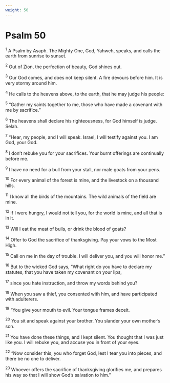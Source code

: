 ```yaml
---
weight: 50
---
```


# Psalm 50

<sup>1</sup> A Psalm by Asaph. The Mighty One, God, Yahweh, speaks, and calls the earth from sunrise to sunset. 

<sup>2</sup> Out of Zion, the perfection of beauty, God shines out. 

<sup>3</sup> Our God comes, and does not keep silent. A fire devours before him. It is very stormy around him. 

<sup>4</sup> He calls to the heavens above, to the earth, that he may judge his people: 

<sup>5</sup> “Gather my saints together to me, those who have made a covenant with me by sacrifice.” 

<sup>6</sup> The heavens shall declare his righteousness, for God himself is judge. Selah. 

<sup>7</sup> “Hear, my people, and I will speak. Israel, I will testify against you. I am God, your God. 

<sup>8</sup> I don’t rebuke you for your sacrifices. Your burnt offerings are continually before me. 

<sup>9</sup> I have no need for a bull from your stall, nor male goats from your pens. 

<sup>10</sup> For every animal of the forest is mine, and the livestock on a thousand hills. 

<sup>11</sup> I know all the birds of the mountains. The wild animals of the field are mine. 

<sup>12</sup> If I were hungry, I would not tell you, for the world is mine, and all that is in it. 

<sup>13</sup> Will I eat the meat of bulls, or drink the blood of goats? 

<sup>14</sup> Offer to God the sacrifice of thanksgiving. Pay your vows to the Most High. 

<sup>15</sup> Call on me in the day of trouble. I will deliver you, and you will honor me.” 

<sup>16</sup> But to the wicked God says, “What right do you have to declare my statutes, that you have taken my covenant on your lips, 

<sup>17</sup> since you hate instruction, and throw my words behind you? 

<sup>18</sup> When you saw a thief, you consented with him, and have participated with adulterers. 

<sup>19</sup> “You give your mouth to evil. Your tongue frames deceit. 

<sup>20</sup> You sit and speak against your brother. You slander your own mother’s son. 

<sup>21</sup> You have done these things, and I kept silent. You thought that I was just like you. I will rebuke you, and accuse you in front of your eyes. 

<sup>22</sup> “Now consider this, you who forget God, lest I tear you into pieces, and there be no one to deliver. 

<sup>23</sup> Whoever offers the sacrifice of thanksgiving glorifies me, and prepares his way so that I will show God’s salvation to him.” 


